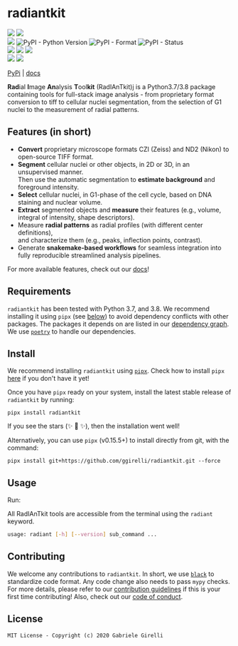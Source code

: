 # radiantkit

![](https://img.shields.io/librariesio/github/ggirelli/radiantkit.svg?style=flat) ![](https://img.shields.io/github/license/ggirelli/radiantkit.svg?style=flat)  
![](https://github.com/ggirelli/radiantkit/workflows/Python%20package/badge.svg?branch=main&event=push) ![PyPI - Python Version](https://img.shields.io/pypi/pyversions/radiantkit) ![PyPI - Format](https://img.shields.io/pypi/format/radiantkit) ![PyPI - Status](https://img.shields.io/pypi/status/radiantkit)  
![](https://img.shields.io/github/release/ggirelli/radiantkit.svg?style=flat) ![](https://img.shields.io/github/release-date/ggirelli/radiantkit.svg?style=flat) ![](https://img.shields.io/github/languages/code-size/ggirelli/radiantkit.svg?style=flat)  
![](https://img.shields.io/github/watchers/ggirelli/radiantkit.svg?label=Watch&style=social) ![](https://img.shields.io/github/stars/ggirelli/radiantkit.svg?style=social)

[PyPi](https://pypi.org/project/radiantkit/) | [docs](https://ggirelli.github.io/radiantkit/)

**Rad**ial **I**mage **An**alysis **T**ool**kit** (RadIAnTkit)j is a Python3.7/3.8 package containing tools for full-stack image analysis - from proprietary format conversion to tiff to cellular nuclei segmentation, from the selection of G1 nuclei to the measurement of radial patterns.

## Features (in short)

* **Convert** proprietary microscope formats CZI (Zeiss) and ND2 (Nikon) to open-source TIFF format.
* **Segment** cellular nuclei or other objects, in 2D or 3D, in an unsupervised manner.  
Then use the automatic segmentation to **estimate background** and foreground intensity.
* **Select** cellular nuclei, in G1-phase of the cell cycle, based on DNA staining and nuclear volume.
* **Extract** segmented objects and **measure** their features (e.g., volume, integral of intensity, shape descriptors).
* Measure **radial patterns** as radial profiles (with different center definitions),  
and characterize them (e.g., peaks, inflection points, contrast).
* Generate **snakemake-based workflows** for seamless integration into fully reproducible streamlined analysis pipelines.

For more available features, check out our [docs](https://ggirelli.github.io/radiantkit/)!

## Requirements

`radiantkit` has been tested with Python 3.7, and 3.8. We recommend installing it using `pipx` (see [below](https://github.com/ggirelli/radiantkit#install)) to avoid dependency conflicts with other packages. The packages it depends on are listed in our [dependency graph](https://github.com/ggirelli/radiantkit/network/dependencies). We use [`poetry`](https://github.com/python-poetry/poetry) to handle our dependencies.

## Install

We recommend installing `radiantkit` using [`pipx`](https://github.com/pipxproject/pipx). Check how to install `pipx` [here](https://github.com/pipxproject/pipx#install-pipx) if you don't have it yet!

Once you have `pipx` ready on your system, install the latest stable release of `radiantkit` by running:
```
pipx install radiantkit
```
If you see the stars (✨ 🌟 ✨), then the installation went well!

Alternatively, you can use `pipx` (v0.15.5+) to install directly from git, with the command:
```
pipx install git+https://github.com/ggirelli/radiantkit.git --force
```

## Usage

Run:

All RadIAnTkit tools are accessible from the terminal using the `radiant` keyword.  

```bash
usage: radiant [-h] [--version] sub_command ...
```

## Contributing

We welcome any contributions to `radiantkit`. In short, we use [`black`](https://github.com/psf/black) to standardize code format. Any code change also needs to pass `mypy` checks. For more details, please refer to our [contribution guidelines](https://github.com/ggirelli/radiantkit/blob/main/CONTRIBUTING.md) if this is your first time contributing! Also, check out our [code of conduct](https://github.com/ggirelli/radiantkit/blob/main/CODE_OF_CONDUCT.md).

## License

`MIT License - Copyright (c) 2020 Gabriele Girelli`
